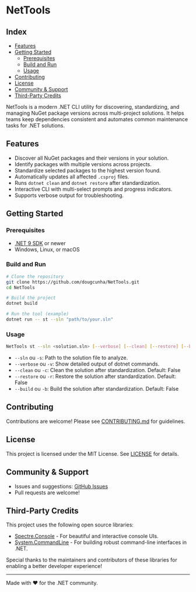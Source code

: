 # NetTools

## Index

- [Features](#features)
- [Getting Started](#getting-started)
  - [Prerequisites](#prerequisites)
  - [Build and Run](#build-and-run)
  - [Usage](#usage)
- [Contributing](#contributing)
- [License](#license)
- [Community & Support](#community--support)
- [Third-Party Credits](#third-party-credits)

NetTools is a modern .NET CLI utility for discovering, standardizing, and managing NuGet package versions across multi-project solutions. It helps teams keep dependencies consistent and automates common maintenance tasks for .NET solutions.

## Features

- Discover all NuGet packages and their versions in your solution.
- Identify packages with multiple versions across projects.
- Standardize selected packages to the highest version found.
- Automatically updates all affected `.csproj` files.
- Runs `dotnet clean` and `dotnet restore` after standardization.
- Interactive CLI with multi-select prompts and progress indicators.
- Supports verbose output for troubleshooting.

## Getting Started

### Prerequisites

- [.NET 9 SDK](https://dotnet.microsoft.com/download/dotnet/9.0) or newer
- Windows, Linux, or macOS

### Build and Run

```sh
# Clone the repository
git clone https://github.com/dougcunha/NetTools.git
cd NetTools

# Build the project
dotnet build

# Run the tool (example)
dotnet run -- st --sln "path/to/your.sln"
```

### Usage

```sh
NetTools st --sln <solution.sln> [--verbose] [--clean] [--restore] [--build]
```

- `--sln` ou `-s`: Path to the solution file to analyze.
- `--verbose` ou `-v`: Show detailed output of dotnet commands.
- `--clean` ou `-c`: Clean the solution after standardization. Default: False
- `--restore` ou `-r`: Restore the solution after standardization. Default: False
- `--build` ou `-b`: Build the solution after standardization. Default: False

## Contributing

Contributions are welcome! Please see [CONTRIBUTING.md](CONTRIBUTING.md) for guidelines.

## License

This project is licensed under the MIT License. See [LICENSE](LICENSE) for details.

## Community & Support

- Issues and suggestions: [GitHub Issues](https://github.com/dougcunha/NetTools/issues)
- Pull requests are welcome!

## Third-Party Credits

This project uses the following open source libraries:

- [Spectre.Console](https://github.com/spectreconsole/spectre.console) - For beautiful and interactive console UIs.
- [System.CommandLine](https://github.com/dotnet/command-line-api) - For building robust command-line interfaces in .NET.

Special thanks to the maintainers and contributors of these libraries for enabling a better developer experience!

---

Made with ❤️ for the .NET community.
